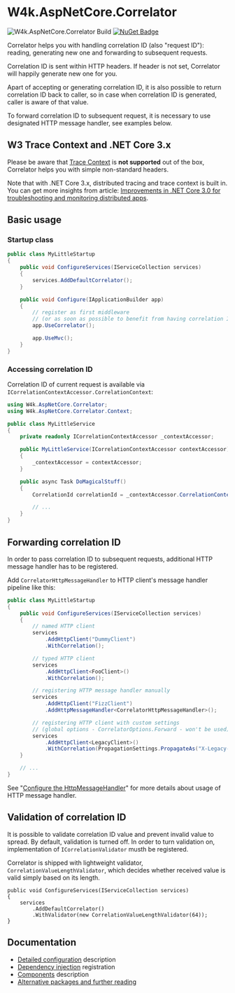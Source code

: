 # W4k.AspNetCore.Correlator

![W4k.AspNetCore.Correlator Build](https://github.com/wdolek/w4k-aspnetcore-correlator/workflows/Build%20and%20test/badge.svg) [![NuGet Badge](https://buildstats.info/nuget/W4k.AspNetCore.Correlator)](https://www.nuget.org/packages/W4k.AspNetCore.Correlator/)

Correlator helps you with handling correlation ID (also "request ID"): reading, generating new one and forwarding
to subsequent requests.

Correlation ID is sent within HTTP headers. If header is not set, Correlator will happily generate new one for you.

Apart of accepting or generating correlation ID, it is also possible to return correlation ID back to caller,
so in case when correlation ID is generated, caller is aware of that value.

To forward correlation ID to subsequent request, it is necessary to use designated HTTP message handler, see
examples below.

## W3 Trace Context and .NET Core 3.x

Please be aware that [Trace Context](https://www.w3.org/TR/trace-context/) is **not supported** out of the box,
Correlator helps you with simple non-standard headers.

Note that with .NET Core 3.x, distributed tracing and trace context is built in. You can get more insights from article:
[Improvements in .NET Core 3.0 for troubleshooting and monitoring distributed apps](https://devblogs.microsoft.com/aspnet/improvements-in-net-core-3-0-for-troubleshooting-and-monitoring-distributed-apps/).

## Basic usage

### Startup class

```csharp
public class MyLittleStartup
{
    public void ConfigureServices(IServiceCollection services)
    {
        services.AddDefaultCorrelator();
    }

    public void Configure(IApplicationBuilder app)
    {
        // register as first middleware
        // (or as soon as possible to benefit from having correlation ID)
        app.UseCorrelator();

        app.UseMvc();
    }
}
```

### Accessing correlation ID

Correlation ID of current request is available via `ICorrelationContextAccessor.CorrelationContext`:

```csharp
using W4k.AspNetCore.Correlator;
using W4k.AspNetCore.Correlator.Context;

public class MyLittleService
{
    private readonly ICorrelationContextAccessor _contextAccessor;

    public MyLittleService(ICorrelationContextAccessor contextAccessor)
    {
        _contextAccessor = contextAccessor;
    }

    public async Task DoMagicalStuff()
    {
        CorrelationId correlationId = _contextAccessor.CorrelationContext.CorrelationId;

        // ...
    }
}
```

## Forwarding correlation ID

In order to pass correlation ID to subsequent requests, additional HTTP message handler has to be registered.

Add `CorrelatorHttpMessageHandler` to HTTP client's message handler pipeline like this:

```csharp
public class MyLittleStartup
{
    public void ConfigureServices(IServiceCollection services)
    {
        // named HTTP client
        services
            .AddHttpClient("DummyClient")
            .WithCorrelation();

        // typed HTTP client
        services
            .AddHttpClient<FooClient>()
            .WithCorrelation();

        // registering HTTP message handler manually
        services
            .AddHttpClient("FizzClient")
            .AddHttpMessageHandler<CorrelatorHttpMessageHandler>();

        // registering HTTP client with custom settings
        // (global options - CorrelatorOptions.Forward - won't be used)
        services
            .AddHttpClient<LegacyClient>()
            .WithCorrelation(PropagationSettings.PropagateAs("X-Legacy-Correlation-Id"));
    }

    // ...
}
```

See "[Configure the HttpMessageHandler](https://docs.microsoft.com/en-us/aspnet/core/fundamentals/http-requests?view=aspnetcore-2.1#configure-the-httpmessagehandler)" for more details about usage of HTTP message handler.

## Validation of correlation ID

It is possible to validate correlation ID value and prevent invalid value to spread. By default, validation is
turned off. In order to turn validation on, implementation of `ICorrelationValidator` musth be registered.

Correlator is shipped with lightweight validator, `CorrelationValueLengthValidator`, which decides whether received
value is valid simply based on its length.

```
public void ConfigureServices(IServiceCollection services)
{
    services
        .AddDefaultCorrelator()
        .WithValidator(new CorrelationValueLengthValidator(64));
}
```

## Documentation

- [Detailed configuration](docs/configuration.md) description
- [Dependency injection](docs/registration.md) registration
- [Components](docs/components.md) description
- [Alternative packages and further reading](docs/alternatives.md)
